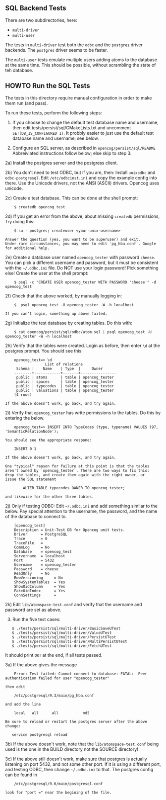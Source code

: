 
SQL Backend Tests
-----------------
There are two subdirectories, here:

* `multi-driver`
* `multi-user`

The tests in `multi-driver` test both the `odbc` and the `postgres`
driver backends.  The `postgres` driver seems to be faster.

The `multi-user` tests emulate multiple users adding atoms to the
database at the same time. This should be possible, without scrambling
the state of teh database.


HOWTO Run the SQL Tests
-----------------------

The tests in this directory require manual configuration in order to
make them run (and pass).

To run these tests, perform the following steps:

1) If you choose to change the default test database name and username,
   then edit tests/persist/sql/CMakeLists.txt and uncomment
   `SET(DB_IS_CONFIGURED 1)`.  It probbly easier to just use the default
   test database name and username; see below.

2) Configure an SQL server, as described in `opencog/persist/sql/README`
   Abbreiviated instructions follow below; else skip to step 3.

2a) Install the postgres server and the postgress client.

2b) You don't need to test ODBC, but if you are, then:
    Install `unixodbc` and `odbc-postgresql`.
    Edit `/etc/odbcinst.ini` and copy the example config into there.
    Use the Unicode drivers, not the ANSI (ASCII) drivers. Opencog
    uses unicode.

2c) Create a test database. This can be done at the shell prompt:
```
    $ createdb opencog_test
```
2d) If you get an error from the above, about missing `createdb` permissions,
    Try doing this:
```
    $ su - postgres; createuser <your-unix-username>
```
    Answer the question (yes, you want to be superuser) and exit.
    Under rare circumstances, you may need to edit `pg_hba.conf`. Google
    for additional help.

2e) Create a database user named `opencog_tester` with password `cheese`.
    You can pick a different username and password, but it must be
    consistent with the `~/.odbc.ini` file. Do NOT use your login password!
    Pick something else! Create the user at the shell prompt:
```
    $ psql -c "CREATE USER opencog_tester WITH PASSWORD 'cheese'" -d opencog_test
```
2f) Check that the above worked, by manually logging in:
```
    $  psql opencog_test -U opencog_tester -W -h localhost
```
    If you can't login, something up above failed.

2g) Initialize the test database by creating tables. Do this with:
```
    $ cat opencog/persist/sql/odbc/atom.sql | psql opencog_test -U opencog_tester -W -h localhost
```
2h) Verify that the tables were created. Login as before, then enter
    `\d` at the postgres prompt.  You should see this:
```
    opencog_test=> \d
                  List of relations
     Schema |    Name    | Type  |     Owner
    --------+------------+-------+----------------
     public | atoms      | table | opencog_tester
     public | spaces     | table | opencog_tester
     public | typecodes  | table | opencog_tester
     public | valuations | table | opencog_tester
    (4 rows)
```
    If the above doesn't work, go back, and try again.

2i) Verify that `opencog_tester` has write permissions to the tables. Do
    this by entering the below.
```
    opencog_test=> INSERT INTO TypeCodes (type, typename) VALUES (97, 'SemanticRelationNode');
```
    You should see the appropriate respone:
```
    INSERT 0 1
```
    If the above doesn't work, go back, and try again.

    One "typical" reason for failure at this point is that the tables
    aren't owned by `opencog_tester`. There are two ways to fix this:
    drop the tables, and create them again with the right owner, or
    issue the SQL statement
```
        ALTER TABLE typecodes OWNER TO opencog_tester;
```
    and likewise for the other three tables.

2j) Only if testing ODBC:
    Edit `~/.odbc.ini` and add something similar to the below. Pay special
    attention to the username, the password, and the name of the database
    to connect to.
```
    [opencog_test]
    Description = Unit-Test DB for Opencog unit tests.
    Driver      = PostgreSQL
    Trace       = 0
    TraceFile   =
    CommLog     = No
    Database    = opencog_test
    Servername  = localhost
    Port        = 5432
    Username    = opencog_tester
    Password    = cheese
    ReadOnly    = No
    RowVersioning     = No
    ShowSystemTables  = Yes
    ShowOidColumn     = Yes
    FakeOidIndex      = Yes
    ConnSettings      =
```

2k) Edit `lib/atomspace-test.conf` and verify that the username and password
    are set as above.

3) Run the five test cases:

```
   $ ./tests/persist/sql/multi-driver/BasicSaveUTest
   $ ./tests/persist/sql/multi-driver/ValueUTest
   $ ./tests/persist/sql/multi-driver/PersistUTest
   $ ./tests/persist/sql/multi-driver/MultiPersistUTest
   $ ./tests/persist/sql/multi-driver/FetchUTest
```
   It should print `OK!` at the end, if all tests passed.

3a) If the above gives the message
```
    Error: Test failed: Cannot connect to database: FATAL:  Peer authentication failed for user "opencog_tester"
```
    then edit
```
    /etc/postgresql/9.3/main/pg_hba.conf
```
    and add the line
```
    local   all      all           md5
```
    Be sure to reload or restart the postgres server after the above change:
```
   service postgresql reload
```


3b) If the above doesn't work, note that the `lib/atomspace-test.conf`
    being used is the one in the BUILD directory not the SOURCE directory!

3c) If the above still doesn't work, make sure that postgres is actually
    listening on port 5432, and not some other port.  If it is using a
    different port, and testing ODBC, then change `~/.odbc.ini` to that.
    The postgres config can be found in
```
    /etc/postgresql/9.6/main/postgresql.conf
```
    look for "port =" near the begining of the file.
